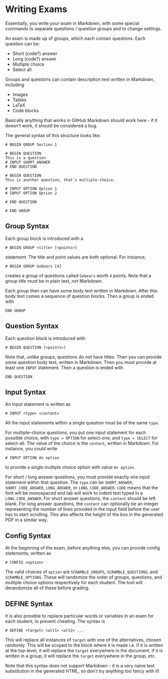 # Writing Exams

Essentially, you write your exam in Markdown, with some special commands to 
separate questions / question groups and to change settings.

An exam is made up of groups, which each contain questions. 
Each question can be:
 - Short (code?) answer
 - Long (code?) answer
 - Multiple choice
 - Select all
 
Groups and questions can contain description text written in Markdown, including
 - Images
 - Tables
 - LaTeX
 - Code blocks

Basically anything that works in GitHub Markdown should work here - if it doesn't work,
it should be considered a bug.

The general syntax of this structure looks like:
```
# BEGIN GROUP Section 1

# BEGIN QUESTION
This is a question
# INPUT SHORT_ANSWER
# END QUESTION

# BEGIN QUESTION
This is another question, that's multiple-choice.

# INPUT OPTION Option 1
# INPUT OPTION Option 2

# END QUESTION

# END GROUP
```

## Group Syntax
Each group block is introduced with a 
```
# BEGIN GROUP <title> [<points>]
```
statement. The title and point values are both optional. For instance,
```
# BEGIN GROUP Gobears [4]
```
creates a group of questions called `Gobears` worth `4` points. Note that a group title
_must_ be in plain text, _not_ Markdown.

Each group then can have some body text written in Markdown. After this body text comes a
sequence of question blocks. Then a group is ended with
```
END GROUP
```

## Question Syntax
Each question block is introduced with
```
# BEGIN QUESTION [<points>]
```
Note that, unlike groups, questions do not have titles. Then you can provide some question
body text, written in Markdown. Then you must provide at least one `INPUT` statement. Then
a question is ended with
```
END QUESTION
```

## Input Syntax
An input statement is written as
```
# INPUT <type> <content>
```
All the input statements within a single question must be of the same `type`.

For multiple-choice questions, you put one input statement for each possible choice, 
with `type = OPTION` for select-one, and `type = SELECT` for select-all. The value of the choice
is the `content`, written in Markdown. For instance, you could write
```
# INPUT OPTION An option
```
to provide a single multiple choice option with value `An option`.

For short / long answer questions, you must provide exactly one input statement within that question.
The `type` can be `SHORT_ANSWER`, `SHORT_CODE_ANSWER`, `LONG_ANSWER`, or `LONG_CODE_ANSWER`. `CODE` 
means that the font will be monospaced and tab will work to indent text typed in a `LONG_CODE_ANSWER`.
For short answer questions, the `content` should be left blank. For long answer questions, the `content`
can optionally be an integer representing the number of lines provided in the input field before the user
has to start scrolling. This also affects the height of the box in the generated PDF in a similar way.

## Config Syntax
At the beginning of the exam, before anything else, you can provide config statements, written as
```
# CONFIG <option>
```
The valid choices of `option` are `SCRAMBLE_GROUPS`, `SCRAMBLE_QUESTIONS`, and `SCRAMBLE_OPTIONS`. These will
randomize the order of groups, questions, and multiple choice options respectively for each student. The tool
will derandomize all of these before grading.

## DEFINE Syntax
It is also possible to replace particular words or variables in an exam for each student, to prevent cheating.
The syntax is
```
# DEFINE <target> <alt1> <alt2> ...
```
This will replace all instances of `target` with one of the alternatives, chosen randomly. This will be scoped to
the block where it is made i.e. if it is written at the top-level, it will replace the `target` everywhere in the document,
if it is written in a group, it will replace the `target` everywhere in the group, etc.

Note that this syntax does not support Markdown - it is a very naive text substitution in the generated HTML, so don't
try anything too fancy with it!
